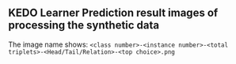 ## KEDO Learner Prediction result images of processing the synthetic data

The image name shows:
`<class number>-<instance number>-<total triplets>-<Head/Tail/Relation>-<top choice>.png`
